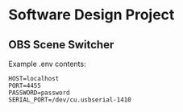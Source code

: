 # Software Design Project

## OBS Scene Switcher

Example .env contents:

```console
HOST=localhost
PORT=4455
PASSWORD=password
SERIAL_PORT=/dev/cu.usbserial-1410
```

